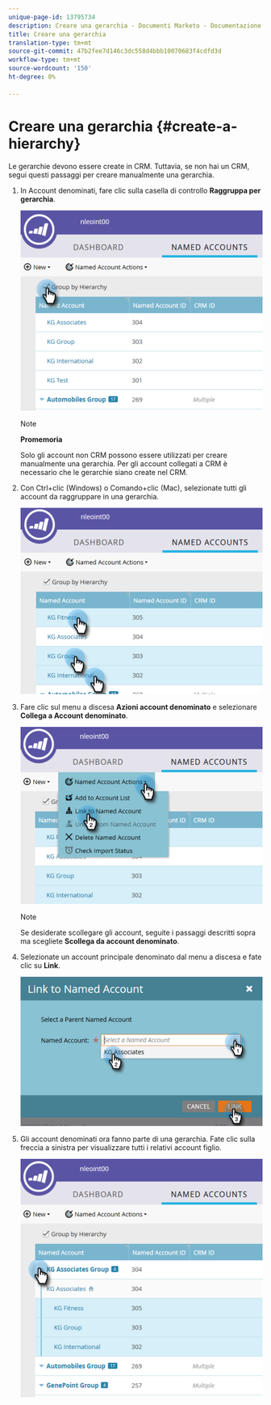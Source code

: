 ```yaml
---
unique-page-id: 13795734
description: Creare una gerarchia - Documenti Marketo - Documentazione prodotto
title: Creare una gerarchia
translation-type: tm+mt
source-git-commit: 47b2fee7d146c3dc558d4bbb10070683f4cdfd3d
workflow-type: tm+mt
source-wordcount: '150'
ht-degree: 0%

---
```



# Creare una gerarchia {#create-a-hierarchy}

Le gerarchie devono essere create in CRM. Tuttavia, se non hai un CRM, segui questi passaggi per creare manualmente una gerarchia.

1. In Account denominati, fare clic sulla casella di controllo **Raggruppa per gerarchia**.

   ![](assets/one.png)

   >[!NOTE]
   >
   >**Promemoria**
   >
   >
   >Solo gli account non CRM possono essere utilizzati per creare manualmente una gerarchia. Per gli account collegati a CRM è necessario che le gerarchie siano create nel CRM.

1. Con Ctrl+clic (Windows) o Comando+clic (Mac), selezionate tutti gli account da raggruppare in una gerarchia.

   ![](assets/two.png)

1. Fare clic sul menu a discesa **Azioni account denominato** e selezionare **Collega a Account denominato**.

   ![](assets/three.png)

   >[!NOTE]
   >
   >Se desiderate scollegare gli account, seguite i passaggi descritti sopra ma scegliete **Scollega da account denominato**.

1. Selezionate un account principale denominato dal menu a discesa e fate clic su **Link**.

   ![](assets/four.png)

1. Gli account denominati ora fanno parte di una gerarchia. Fate clic sulla freccia a sinistra per visualizzare tutti i relativi account figlio.

   ![](assets/five.png)

